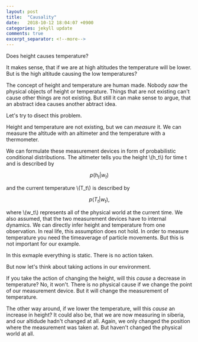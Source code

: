 ```yaml
---
layout: post
title:  "Causality"
date:   2018-10-12 18:04:07 +0900
categories: jekyll update
comments: true
excerpt_separator: <!--more-->
---
```


<!--more-->

<script src="https://d3js.org/d3.v5.min.js" charset="utf-8"></script>
<script src="https://cdn.plot.ly/plotly-latest.min.js"></script>

Does height causes temperature?

It makes sense, that if we are at high altitudes the temperature will be lower.
But is the high altitude causing the low temperatures?

The concept of height and temperature are human made. Nobody _saw_ the physical objects of height or temperature. Things that are not existing can't cause other things are not existing.
But still it can make sense to argue, that an abstract idea causes another abtract idea.

Let's try to disect this problem.

Height and temperature are not existing, but we can _measure_ it. We can measure the altitude with an altimeter and the temperature with a thermometer.

We can formulate these measurement devices in form of probabilistic conditional distributions.
The altimeter tells you the height \\(h_t\\) for time t and is described by 

$$ p(h_t|w_t) $$

and the current temperature \\(T_t\\) is described by

$$ p(T_t|w_t), $$

where \\(w_t\\) represents all of the physical world at the current time. We also assumed, that the two measurement devices have to internal dynamics. We can directly infer height and temperature from one observation. In real life, this assumption does not hold. In order to measure temperature you need the timeaverage of particle movements. But this is not important for our example.

In this exmaple everything is static. There is no action taken.

But now let's think about taking actions in our environment.

If you take the action of changing the height, will this _cause_ a decrease in temperature?
No, it won't. There is no physical cause if we change the point of our measurement device. But it will change the measurement of temperature.

The other way around, if we lower the temperature, will this _cause_ an increase in height?
It could also be, that we are now measuring in siberia, and our altidude hadn't changed at all. Again, we only changed the position where the measurement was taken at. But haven't changed the physical world at all.


















